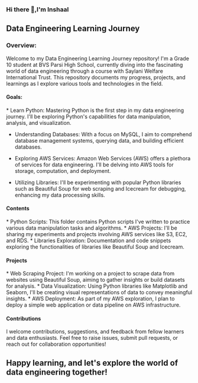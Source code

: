 ### Hi there 👋,I'm Inshaal
<h2>Data Engineering Learning Journey</h2>
<h3>Overview:</h3>
Welcome to my Data Engineering Learning Journey repository! I'm a Grade 10 student at BVS Parsi High School, currently diving into the fascinating world of data engineering through a course with Saylani Welfare International Trust. This repository documents my progress, projects, and learnings as I explore various tools and technologies in the field.

<h4>Goals:</h4>
* Learn Python: Mastering Python is the first step in my data engineering journey. I'll be exploring Python's capabilities for data manipulation, analysis, and visualization.

* Understanding Databases: With a focus on MySQL, I aim to comprehend database management systems, querying data, and building efficient databases.

* Exploring AWS Services: Amazon Web Services (AWS) offers a plethora of services for data engineering. I'll be delving into AWS tools for storage, computation, and deployment.

* Utilizing Libraries: I'll be experimenting with popular Python libraries such as Beautiful Soup for web scraping and Icecream for debugging, enhancing my data processing skills.
<h4>Contents</h4>
* Python Scripts: This folder contains Python scripts I've written to practice various data manipulation tasks and algorithms.
* AWS Projects: I'll be sharing my experiments and projects involving AWS services like S3, EC2, and RDS.
* Libraries Exploration: Documentation and code snippets exploring the functionalities of libraries like Beautiful Soup and Icecream.
<h4>Projects</h4>
* Web Scraping Project: I'm working on a project to scrape data from websites using Beautiful Soup, aiming to gather insights or build datasets for analysis.
* Data Visualization: Using Python libraries like Matplotlib and Seaborn, I'll be creating visual representations of data to convey meaningful insights.
* AWS Deployment: As part of my AWS exploration, I plan to deploy a simple web application or data pipeline on AWS infrastructure.
<h4>Contributions</h4>
I welcome contributions, suggestions, and feedback from fellow learners and data enthusiasts. Feel free to raise issues, submit pull requests, or reach out for collaboration opportunities!
<h2>Happy learning, and let's explore the world of data engineering together!</h2>


<!--
**InshaalJunaid/InshaalJunaid** is a ✨ _special_ ✨ repository because its `README.md` (this file) appears on your GitHub profile.

Here are some ideas to get you started:

- 🔭 I’m currently working on ...
- 🌱 I’m currently learning  ...
- 👯 I’m looking to collaborate on ...
- 🤔 I’m looking for help with ...
- 💬 Ask me about ...
- 📫 How to reach me: ...
- 😄 Pronouns: ...
- ⚡ Fun fact: ...
-->

